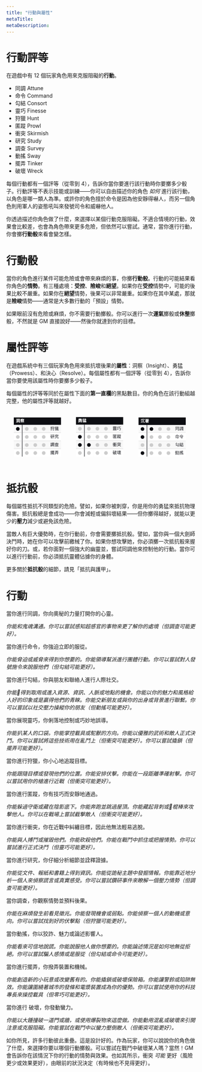 ```yaml
---
title: "行動與屬性"
metaTitle: 
metaDescription: 
---
```


# 行動評等

在遊戲中有 12 個玩家角色用來克服阻礙的**行動**。

* 同調 Attune
* 命令 Command
* 勾結 Consort
* 靈巧 Finesse
* 狩獵 Hunt
* 匿蹤 Prowl
* 衝突 Skirmish
* 研究 Study
* 調查 Survey
* 動搖 Sway
* 擺弄 Tinker
* 破壞 Wreck

每個行動都有一個評等（從零到 4），告訴你當你要進行該行動時你要擲多少骰子。行動評等不表示技能或訓練——你可以自由描述你的角色 _如何_ 進行該行動，以角色是哪一類人為準。或許你的角色擅於<span class="game-term">命令</span>是因為他安靜得嚇人，而另一個角色則用軍人的姿態吼叫來發號司令和威嚇他人。

你透過描述你角色做了什麼，來選擇以某個行動克服阻礙。不適合情境的行動，效果會比較差，也會為角色帶來更多危險，但依然可以嘗試。通常，當你進行行動，你會擲**行動骰**來看會變怎樣。

# 行動骰

當你的角色進行某件可能危險或會帶來麻煩的事，你擲**行動骰**。行動的可能結果看你角色的**情勢**。有三種處境：**受控**、**險峻**和**絕望**。如果你在**受控**情勢中，可能的後果比較不嚴重。如果你在**絕望**情勢，後果可以非常嚴重。如果你在其中某處，那就是**險峻**情勢——通常是大多數行動的「預設」情勢。

如果眼前沒有危險或麻煩，你不需要行動擲骰。你可以進行一次**運氣**擲骰或**休整**擲骰，不然就是 GM 直接說好——然後你就達到你的目標。

# 屬性評等

在遊戲系統中有三個玩家角色用來抵抗壞後果的**屬性**：<span class="game-term">洞察（Insight）</span>、<span class="game-term">勇猛（Prowess）</span>、和<span class="game-term">決心（Resolve）</span>。每個屬性都有一個評等（從零到 4），告訴你當你要使用該屬性時你要擲多少骰子。

每個屬性的評等等同於在屬性下面的**第一直欄**的黑點數目。你的角色在該行動組越完整，他的屬性評等就越好。

 <img style="width:25%;padding:4%;display:inline-block" src="/insight.png" /><img style="width:25%;padding:4%;display:inline-block;" src="/prowess.png" /><img style="width:25%;padding:4%;display:inline-block;" src="/resolve.png" />

# 抵抗骰

每個屬性抵抗不同類型的危險。譬如，如果你被刺穿，你是用你的<span class="game-term">勇猛</span>來抵抗物理傷害。抵抗骰總是會成功——你會減輕或偏斜壞結果——但你擲得越好，就能以更少的**壓力**減少或避免該危險。

當敵人有巨大優勢時，在你行動前，你會需要擲抵抗骰。譬如，當你與一個大劍師決鬥時，她在你可以攻擊前繳械了你。如果你想攻擊她，你必須擲一次抵抗骰來握好你的刀。或，若你面對一個強大的幽靈並，嘗試<span class="game-term">同調</span>他來控制他的行動。當你可以進行行動前，你必須抵抗靈體佔據你的身體。

更多關於**抵抗骰**的細節，請見「抵抗與護甲」。

# 行動

當你進行<span class="game-term">同調</span>，你向奧秘的力量打開你的心靈。

_你能和鬼魂溝通。你可以嘗試感知超感官的事物來更了解你的處境（但<span class="game-term">調查</span>可能更好）。_

當你進行<span class="game-term">命令</span>，你強迫立即的服從。

_你能脅迫或威脅來得到你想要的。你能領導幫派進行團體行動。你可以嘗試對人發號施令來說服他們（但<span class="game-term">勾結</span>可能更好）。_

當你進行<span class="game-term">勾結</span>，你與朋友和聯絡人進行人際社交。

_你能得到取用或進入資源、資訊、人脈或地點的機會。你能以你的魅力和風格給人好的印象或是贏得他們的青睞。你能交新朋友或與你的出身或背景進行聯繫。你可以嘗試以社交壓力操縱你的朋友（但<span class="game-term">動搖</span>可能更好）。_

當你展現<span class="game-term">靈巧</span>，你俐落地控制或巧妙地誤導。

_你能扒某人的口袋。你能掌控載具或駝獸的方向。你能以優雅的武術和敵人正式決鬥。你可以嘗試將這些技術用在亂鬥上（但<span class="game-term">衝突</span>可能更好）。你可以嘗試撬鎖（但<span class="game-term">擺弄</span>可能更好）。_

當你進行<span class="game-term">狩獵</span>，你小心地追蹤目標。

_你能跟隨目標或發現他們的位置。你能安排伏擊。你能在一段距離準確射擊。你可以嘗試用你的槍進行近戰（但<span class="game-term">衝突</span>可能更好）。_

當你進行<span class="game-term">匿蹤</span>，你有技巧而安靜地通過。

_你能躲過守衛或藏在陰影底下。你能奔跑並跳過屋頂。你能藏起背刺或棍棒來攻擊他人。你可以在戰場上嘗試截擊敵人（但<span class="game-term">衝突</span>可能更好）。_

當你進行<span class="game-term">衝突</span>，你在近戰中糾纏目標，因此他無法輕易逃脫。

_你能與人搏鬥或摧毀他們。你能砍殺他們。你能在戰鬥中抓住或把握情勢。你可以嘗試進行正式決鬥（但<span class="game-term">靈巧</span>可能更好）。_

當你進行<span class="game-term">研究</span>，你仔細分析細節並詮釋證據。

_你能從文件、報紙和書籍上得到資訊。你能從詭秘主題中發掘情報。你能靠近地分析一個人來偵察謊言或真實感受。你可以嘗試鑽研事件來瞭解一個壓力情勢（但<span class="game-term">調查</span>可能更好）。_

當你<span class="game-term">調查</span>，你觀察情勢並預料後果。

_你能在麻煩發生前看見徵兆。你能發現機會或弱點。你能偵察一個人的動機或意向。你可以嘗試找到好的伏擊點（但<span class="game-term">狩獵</span>可能更好）。_

當你<span class="game-term">動搖</span>，你以狡詐、魅力或論述影響人。

_你能看來可信地說謊。你能說服他人做你想要的。你能論述情況是如何地無從拒絕。你可以嘗試騙人感情或是服從（但<span class="game-term">勾結</span>或<span class="game-term">命令</span>可能更好）。_

當你進行<span class="game-term">擺弄</span>，你撥弄裝置和機械。

_你能創造新的小玩意或改變舊有的。你能撬鎖或破壞保險箱。你能讓警鈴或陷阱無效。你能讓圍繞著城市的發條和電漿裝置成為你的優勢。你可以嘗試使用你的科技專長來操控載具（但<span class="game-term">零巧</span>可能更好）。_

當你進行 <span class="game-term">破壞</span>，你發動蠻力。

_你能以大錘撞破一道門或牆，或使用爆裂物來這麼做。你能動用混亂或破壞來引開注意或克服阻礙。你能嘗試在戰鬥中以蠻力壓倒敵人（但<span class="game-term">衝突</span>可能更好）。_

如你所見，許多行動彼此重疊。這是設計好的。作為玩家，你可以說說你的角色做了什麼，來選擇你要以哪個行動擲骰。可以嘗試在戰鬥中<span class="game-term">破壞</span>某人嗎？當然！GM 會告訴你在該情況下你的行動的情勢與效果。也如其所示，<span class="game-term">衝突</span> _可能_ 更好（風險更少或效果更好），由眼前的狀況決定（有時候也不見得更好）。
